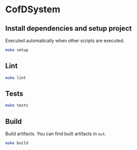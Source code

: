 # CofDSystem

## Install dependencies and setup project
Executed automatically when other scripts are executed.
```bash
make setup
```

## Lint
```bash
make lint
```

## Tests
```bash
make tests
```

## Build
Build artifacts. You can find built artifacts in `out`.
```bash
make build
```